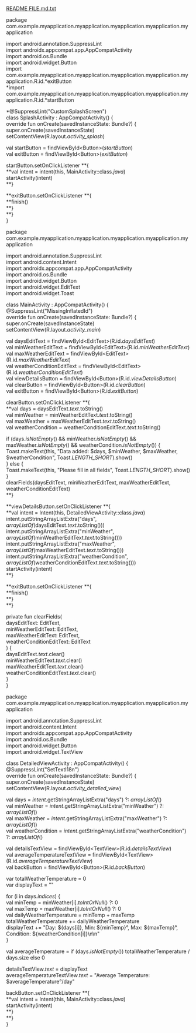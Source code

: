 [README FILE.md.txt](https://github.com/user-attachments/files/15766491/README.FILE.md.txt)


package
com.example.myapplication.myapplication.myapplication.myapplication.myapplication  
  
import android.annotation.SuppressLint  
import androidx.appcompat.app.AppCompatActivity  
import android.os.Bundle  
import android.widget.Button  
import
com.example.myapplication.myapplication.myapplication.myapplication.myapplication.R.id.*exitButton  
*import
com.example.myapplication.myapplication.myapplication.myapplication.myapplication.R.id.*startButton  
  
*@SuppressLint("CustomSplashScreen")  
class SplashActivity : AppCompatActivity() {  
override fun onCreate(savedInstanceState: Bundle?) {  
super.onCreate(savedInstanceState)  
setContentView(R.layout.*activity_splash*)  
  
val startButton = findViewById\<Button>(*startButton*)  
val exitButton = findViewById\<Button>(*exitButton*)  
  
startButton.setOnClickListener **{  
**val intent = intent(this, MainActivity::class.*java*)  
startActivity(intent)  
**}  
  
**exitButton.setOnClickListener **{  
**finish()  
**}  
**}  
}

package
com.example.myapplication.myapplication.myapplication.myapplication.myapplication  
  
import android.annotation.SuppressLint  
import android.content.Intent  
import androidx.appcompat.app.AppCompatActivity  
import android.os.Bundle  
import android.widget.Button  
import android.widget.EditText  
import android.widget.Toast  
  
class MainActivity : AppCompatActivity() {  
@SuppressLint("MissingInflatedId")  
override fun onCreate(savedInstanceState: Bundle?) {  
super.onCreate(savedInstanceState)  
setContentView(R.layout.*activity_main*)  
  
val daysEditText = findViewById\<EditText>(R.id.*daysEditText*)  
val minWeatherEditText =
findViewById\<EditText>(R.id.*minWeatherEditText*)  
val maxWeatherEditText =
findViewById\<EditText>(R.id.*maxWeatherEditText*)  
val weatherConditionEditText =
findViewById\<EditText>(R.id.*weatherConditionEditText*)  
val viewDetailsButton =
findViewById\<Button>(R.id.*viewDetailsButton*)  
val clearButton = findViewById\<Button>(R.id.*clearButton*)  
val exitButton = findViewById\<Button>(R.id.*exitButton*)  
  
clearButton.setOnClickListener **{  
**val days = daysEditText.*text*.toString()  
val minWeather = minWeatherEditText.*text*.toString()  
val maxWeather = maxWeatherEditText.*text*.toString()  
val weatherCondition = weatherConditionEditText.*text*.toString()  
  
if (days.*isNotEmpty*() && minWeather.*isNotEmpty*() &&
maxWeather.*isNotEmpty*() && weatherCondition.*isNotEmpty*()) {  
Toast.makeText(this, "Data added: $days, $minWeather, $maxWeather,
$weatherCondition", Toast.*LENGTH_SHORT*).show()  
} else {  
Toast.makeText(this, "Please fill in all fields",
Toast.*LENGTH_SHORT*).show()  
}  
clearFields(daysEditText, minWeatherEditText, maxWeatherEditText,
weatherConditionEditText)  
**}  
  
**viewDetailsButton.setOnClickListener **{  
**val intent = Intent(this, DetailedViewActivity::class.*java*)  
intent.putStringArrayListExtra("days",
*arrayListOf*(daysEditText.*text*.toString()))  
intent.putStringArrayListExtra("minWeather",
*arrayListOf*(minWeatherEditText.*text*.toString()))  
intent.putStringArrayListExtra("maxWeather",
*arrayListOf*(maxWeatherEditText.*text*.toString()))  
intent.putStringArrayListExtra("weatherCondition",
*arrayListOf*(weatherConditionEditText.*text*.toString()))  
startActivity(intent)  
**}  
  
**exitButton.setOnClickListener **{  
**finish()  
**}  
**}  
  
private fun clearFields(  
daysEditText: EditText,  
minWeatherEditText: EditText,  
maxWeatherEditText: EditText,  
weatherConditionEditText: EditText  
) {  
daysEditText.*text*.clear()  
minWeatherEditText.*text*.clear()  
maxWeatherEditText.*text*.clear()  
weatherConditionEditText.*text*.clear()  
}  
}

package
com.example.myapplication.myapplication.myapplication.myapplication.myapplication  
  
import android.annotation.SuppressLint  
import android.content.Intent  
import androidx.appcompat.app.AppCompatActivity  
import android.os.Bundle  
import android.widget.Button  
import android.widget.TextView  
  
class DetailedViewActivity : AppCompatActivity() {  
@SuppressLint("SetTextI18n")  
override fun onCreate(savedInstanceState: Bundle?) {  
super.onCreate(savedInstanceState)  
setContentView(R.layout.*activity_detailed_view*)  
  
val days = *intent*.getStringArrayListExtra("days") ?: *arrayListOf*()  
val minWeather = *intent*.getStringArrayListExtra("minWeather") ?:
*arrayListOf*()  
val maxWeather = *intent*.getStringArrayListExtra("maxWeather") ?:
*arrayListOf*()  
val weatherCondition =
*intent*.getStringArrayListExtra("weatherCondition") ?:
*arrayListOf*()  
  
val detailsTextView = findViewById\<TextView>(R.id.*detailsTextView*)  
val averageTemperatureTextView =
findViewById\<TextView>(R.id.*averageTemperatureTextView*)  
val backButton = findViewById\<Button>(R.id.*backButton*)  
  
var totalWeatherTemperature = 0  
var displayText = ""  
  
for (i in days.*indices*) {  
val minTemp = minWeather\[i\].*toIntOrNull*() ?: 0  
val maxTemp = maxWeather\[i\].*toIntOrNull*() ?: 0  
val dailyWeatherTemperature = minTemp + maxTemp  
totalWeatherTemperature += dailyWeatherTemperature  
displayText += "Day: ${days\[i\]}, Min: ${minTemp}°, Max: ${maxTemp}°,
Condition: ${weatherCondition\[i\]}\\n\\n"  
}  
  
val averageTemperature = if (days.*isNotEmpty*())
totalWeatherTemperature / days.size else 0  
  
detailsTextView.*text* = displayText  
averageTemperatureTextView.*text* = "Average Temperature:
$averageTemperature°/day"  
  
backButton.setOnClickListener **{  
**val intent = Intent(this, MainActivity::class.*java*)  
startActivity(intent)  
**}  
**}  
}

